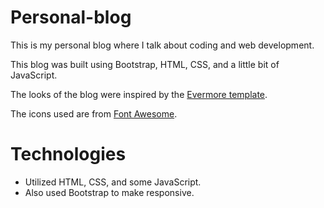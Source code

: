 # Personal-blog
This is my personal blog where I talk about coding and web development.

This blog was built using Bootstrap, HTML, CSS, and a little bit of JavaScript.

The looks of the blog were inspired by the [Evermore template](https://webflow.com/templates/html/evermore-blog-website-template).

The icons used are from [Font Awesome](https://fontawesome.com/icons).

# Technologies
- Utilized HTML, CSS, and some JavaScript.
- Also used Bootstrap to make responsive.
